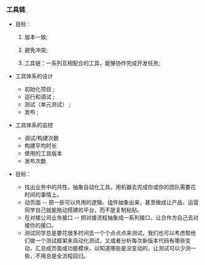 ### 工具链

* 目标：
    1. 版本一致;

    2. 避免冲突;

    3. 工具链：一系列互相配合的工具，能够协作完成开发任务;



* 工具体系的设计

    * 初始化项目 ;
    * 运行和调试 ;
    * 测试（单元测试） ;
    * 发布 ;

* 工具体系的监控

    * 调试/构建次数
    * 构建平均时长
    * 使用的工具版本
    * 发布次数

* 目标：
    * 找出业务中的共性，抽象自动化工具，用机器去完成你或你的团队需要花时间的事情上。
    * 动页面 -- 把一些可以共用的逻辑、组件抽象出来，甚至做成让产品、运营同学自己就能拖动搭建的平台，而不是复制粘贴。
    * 在对接公司业务接口 -- 把对接流程抽象成一系列接口，让合作方自己去对接你的接口。
    * 测试同学总是要花很多时间去一个个点点点来测试，我们也可以考虑帮他们做一个测试框架来自动化测试，又或者分析每次新版本代码有哪些变动，汇总成页面或功能模块，以知道哪些是没变动的，让测试可以少测一些，不用总是全流程回归。